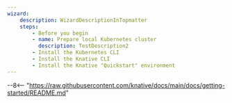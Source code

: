 ```yaml
---
wizard:
    description: WizardDescriptionInTopmatter
    steps:
        - Before you begin
        - name: Prepare local Kubernetes cluster
          description: TestDescription2
        - Install the Kubernetes CLI
        - Install the Knative CLI
        - Install the Knative "Quickstart" environment
---
```


--8<-- "https://raw.githubusercontent.com/knative/docs/main/docs/getting-started/README.md"
